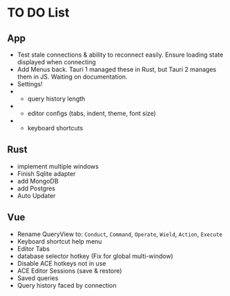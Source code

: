 TO DO List
===================

## App
- Test stale connections & ability to reconnect easily. Ensure loading state displayed when connecting
- Add Menus back. Tauri 1 managed these in Rust, but Tauri 2 manages them in JS. Waiting on documentation.
- Settings!
- - query history length
- - editor configs (tabs, indent, theme, font size)
- - keyboard shortcuts

## Rust

- implement multiple windows
- Finish Sqlite adapter
- add MongoDB
- add Postgres
- Auto Updater

## Vue

- Rename QueryView to: `Conduct`, `Command`, `Operate`, `Wield`, `Action`, `Execute`
- Keyboard shortcut help menu
- Editor Tabs
- database selector hotkey (Fix for global multi-window)
- Disable ACE hotkeys not in use
- ACE Editor Sessions (save & restore)
- Saved queries
- Query history faced by connection